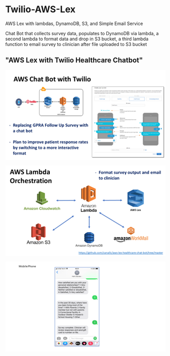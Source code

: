 # Twilio-AWS-Lex

AWS Lex with lambdas, DynamoDB, S3, and Simple Email Service

Chat Bot that collects survey data, populates to DynamoDB via lambda, a second lambda to format data and drop in S3 bucket, a third lambda function to email survey to clinician after file uploaded to S3 bucket

## "AWS Lex with Twilio Healthcare Chatbot"

![AWS Lex Chatbot with Twilio](https://github.com/Jerome3590/Twilio-AWS-Lex/blob/master/Slide1.PNG?raw=true)

![AWS Lex Chatbot with Twilio](https://github.com/Jerome3590/Twilio-AWS-Lex/blob/master/Slide2.PNG?raw=true)

![AWS Lex Chatbot with Twilio](https://github.com/Jerome3590/Twilio-AWS-Lex/blob/master/Slide3.PNG?raw=true)
